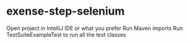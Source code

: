 # exense-step-selenium

Open project in IntelliJ IDE or what you prefer
Run Maven imports 
Run TestSuiteExampleTest to run all the test classes
